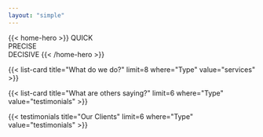 ```yaml
---
layout: "simple"
---
```


{{< home-hero >}}
QUICK<br/>
PRECISE<br/>
DECISIVE
{{< /home-hero >}}

<!-- Specialty in full-stack development, NLP, open-source language models, DevOps, and security. Committed to delivering excellence that drives your business forward. -->

{{< list-card title="What do we do?" limit=8 where="Type" value="services" >}}

<!-- ## The CodeBallistix Promise

Every line of code we write at CodeBallistix is aimed at pushing the boundaries of what's possible, transforming challenges into opportunities, and turning ideas into reality. Your vision, powered by our technological expertise, is the formula for success. -->

{{< list-card title="What are others saying?" limit=6 where="Type" value="testimonials" >}}

{{< testimonials title="Our Clients" limit=6 where="Type" value="testimonials" >}}

